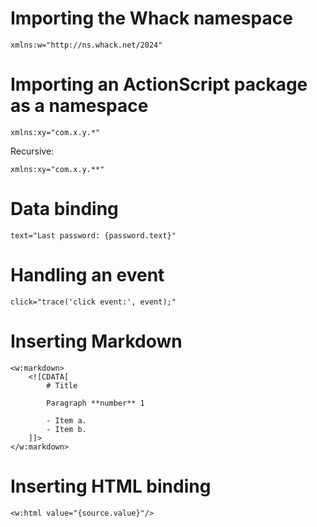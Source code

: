 # Importing the Whack namespace

```
xmlns:w="http://ns.whack.net/2024"
```

# Importing an ActionScript package as a namespace

```
xmlns:xy="com.x.y.*"
```

Recursive:

```
xmlns:xy="com.x.y.**"
```

# Data binding

```
text="Last password: {password.text}"
```

# Handling an event

```
click="trace('click event:', event);"
```

# Inserting Markdown

```mxml
<w:markdown>
    <![CDATA[
        # Title

        Paragraph **number** 1
        
        - Item a.
        - Item b.
    ]]>
</w:markdown>
```

# Inserting HTML binding

```mxml
<w:html value="{source.value}"/>
```